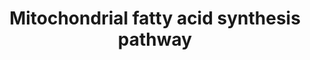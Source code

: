---
annotations:
- type: Pathway Ontology
  value: citric acid cycle pathway
- type: Pathway Ontology
  value: classic metabolic pathway
- type: Pathway Ontology
  value: citric acid cycle pathway
authors:
- Madeomuga
- MaintBot
- DeSl
description: Schematic presentation of the sequence of events. The indicated abbreviations
  follow the nomenclature used for the human enzymes and proteins. ACC, acetyl-CoA
  carboxylase; MCT, malonyl-CoA transferase; ACP, acyl-carrier protein; KAS, ketoacyl
  synthase; KAR, ketoacyl reductase; HTD2, hydroxyacyl-thioester reductase type 2;
  ETR, enoyl-thioester reductase. [J. Kastaniotis et al 2010]
last-edited: 2021-01-06
organisms:
- Homo sapiens
redirect_from:
- /index.php/Pathway:WP4317
- /instance/WP4317
schema-jsonld:
- '@context': https://schema.org/
  '@id': https://wikipathways.github.io/pathways/WP4317.html
  '@type': Dataset
  creator:
    '@type': Organization
    name: WikiPathways
  description: Schematic presentation of the sequence of events. The indicated abbreviations
    follow the nomenclature used for the human enzymes and proteins. ACC, acetyl-CoA
    carboxylase; MCT, malonyl-CoA transferase; ACP, acyl-carrier protein; KAS, ketoacyl
    synthase; KAR, ketoacyl reductase; HTD2, hydroxyacyl-thioester reductase type
    2; ETR, enoyl-thioester reductase. [J. Kastaniotis et al 2010]
  keywords:
  - ''
  - HSD17B12
  - 'HTD2 '
  - Acetyl-CoA
  - CO2
  - 3-Hydroxyacyl-ACP
  - water
  - NADPH
  - NADP
  - ATP
  - ACACA
  - KAS
  - 3-Ketoacyl-ACP
  - trans-2-Enoyl-ACP
  - Malonyl-ACP
  - MCAT
  - Medium/Long-chain fatty acids
  - Octanoyl-ACP
  - MECR
  - H
  - Acetyl/Acyl-ACP
  - Malonyl-CoA
  - Acyl-ACP
  license: CC0
  name: Mitochondrial fatty acid synthesis pathway
seo: CreativeWork
title: Mitochondrial fatty acid synthesis pathway
wpid: WP4317
---